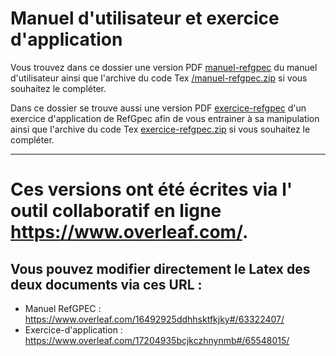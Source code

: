 # Manuel d'utilisateur et exercice d'application

Vous trouvez dans ce dossier une version PDF  [manuel-refgpec](../manuel-refgpec.pdf) du manuel d'utilisateur ainsi que l'archive du code Tex [/manuel-refgpec.zip](../manuel-refgpec.zip) si vous souhaitez le compléter. 

Dans ce dossier se trouve aussi une version PDF  [exercice-refgpec](../exercice--refgpec.pdf) d'un exercice d'application de RefGpec afin de vous entrainer à sa manipulation ainsi que l'archive du code Tex [exercice-refgpec.zip](../exercice-refgpec.zip) si vous souhaitez le compléter. 

------

# Ces versions ont été écrites via l' outil collaboratif en ligne https://www.overleaf.com/.

## Vous pouvez modifier directement le Latex des deux documents via ces URL : 

- Manuel RefGPEC : https://www.overleaf.com/16492925ddhhsktfkjky#/63322407/
- Exercice-d'application : https://www.overleaf.com/17204935bcjkczhnynmb#/65548015/